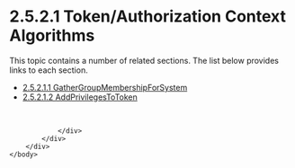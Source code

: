 <html dir="LTR" xmlns:mshelp="http://msdn.microsoft.com/mshelp" xmlns:ddue="http://ddue.schemas.microsoft.com/authoring/2003/5" xmlns:xlink="http://www.w3.org/1999/xlink" xmlns:tool="http://www.microsoft.com/tooltip">
    <head>
        <meta http-equiv="Content-Type" content="text/html; CHARSET=utf-8"></meta>
        <meta name="save" content="history"></meta>
        <title>2.5.2.1 Token/Authorization Context Algorithms</title>
        <xml>
            <mshelp:toctitle title="2.5.2.1 Token/Authorization Context Algorithms"></mshelp:toctitle>
            <mshelp:rltitle title="[MS-DTYP]: Token/Authorization Context Algorithms"></mshelp:rltitle>
            <mshelp:keyword index="A" term="fe2a11af-32c7-4463-96bb-e7b34eb138de"></mshelp:keyword>
            <mshelp:attr name="DCSext.ContentType" value="open specification"></mshelp:attr>
            <mshelp:attr name="AssetID" value="fe2a11af-32c7-4463-96bb-e7b34eb138de"></mshelp:attr>
            <mshelp:attr name="TopicType" value="kbRef"></mshelp:attr>
            <mshelp:attr name="DCSext.Title" value="[MS-DTYP]: Token/Authorization Context Algorithms" />
        </xml>
    </head>
    <body>
        <div id="header">
            <h1 class="heading">2.5.2.1 Token/Authorization Context Algorithms</h1>
        </div>
        <div id="mainSection">
            <div id="mainBody">
                <div id="allHistory" class="saveHistory"></div>
                <div id="sectionSection0" class="section" name="collapseableSection">
                    <p>This topic contains a number of related sections. The list below provides links to each section.<br /></p><ul><li><span><a href="1a6ce13c-62e6-4c93-aa6a-75568bb4e9ce.md">2.5.2.1.1 GatherGroupMembershipForSystem</a></span></li><li><span><a href="003c060f-721a-40ba-9d39-da1b31eb9c83.md">2.5.2.1.2 AddPrivilegesToToken</a></span></li></ul><p><br /></p>


                </div>
            </div>
        </div>
    </body>
</html>